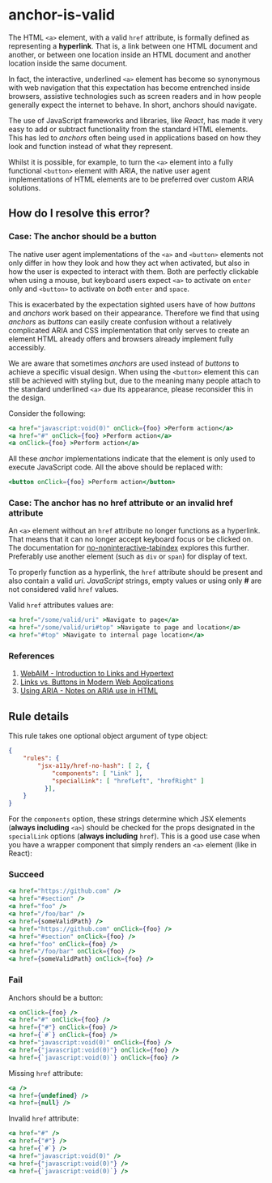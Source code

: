 # anchor-is-valid

The HTML `<a>` element, with a valid `href` attribute, is formally defined as representing a **hyperlink**. That is, a link between one HTML document and another, or between one location inside an HTML document and another location inside the same document.

In fact, the interactive, underlined `<a>` element has become so synonymous with web navigation that this expectation has become entrenched inside browsers, assistive technologies such as screen readers and in how people generally expect the internet to behave. In short, anchors should navigate.

The use of JavaScript frameworks and libraries, like _React_, has made it very easy to add or subtract functionality from the standard HTML elements. This has led to _anchors_ often being used in applications based on how they look and function instead of what they represent.

Whilst it is possible, for example, to turn the `<a>` element into a fully functional `<button>` element with ARIA, the native user agent implementations of HTML elements are to be preferred over custom ARIA solutions.

## How do I resolve this error?

### Case: The anchor should be a button

The native user agent implementations of the `<a>` and `<button>` elements not only differ in how they look and how they act when activated, but also in how the user is expected to interact with them. Both are perfectly clickable when using a mouse, but keyboard users expect `<a>` to activate on `enter` only and `<button>` to activate on _both_ `enter` and `space`.

This is exacerbated by the expectation sighted users have of how _buttons_ and _anchors_ work based on their appearance. Therefore we find that using _anchors_ as _buttons_ can easily create confusion without a relatively complicated ARIA and CSS implementation that only serves to create an element HTML already offers and browsers already implement fully accessibly.

We are aware that sometimes _anchors_ are used instead of _buttons_ to achieve a specific visual design. When using the `<button>` element this can still be achieved with styling but, due to the meaning many people attach to the standard underlined `<a>` due its appearance, please reconsider this in the design.

Consider the following:
```jsx
<a href="javascript:void(0)" onClick={foo} >Perform action</a>
<a href="#" onClick={foo} >Perform action</a>
<a onClick={foo} >Perform action</a>
```

All these _anchor_ implementations indicate that the element is only used to execute JavaScript code. All the above should be replaced with:
```jsx
<button onClick={foo} >Perform action</button>
```



### Case: The anchor has no href attribute or an invalid href attribute

An `<a>` element without an `href` attribute no longer functions as a hyperlink. That means that it can no longer accept keyboard focus or be clicked on. The documentation for [no-noninteractive-tabindex](no-noninteractive-tabindex.md) explores this further. Preferably use another element (such as `div` or `span`) for display of text.

To properly function as a hyperlink, the `href` attribute should be present and also contain a valid _uri_. _JavaScript_ strings, empty values or using only **#** are not considered valid `href` values.

Valid `href` attributes values are:
```jsx
<a href="/some/valid/uri" >Navigate to page</a>
<a href="/some/valid/uri#top" >Navigate to page and location</a>
<a href="#top" >Navigate to internal page location</a>
```


### References
  1. [WebAIM - Introduction to Links and Hypertext](http://webaim.org/techniques/hypertext/)
  1. [Links vs. Buttons in Modern Web Applications](https://marcysutton.com/links-vs-buttons-in-modern-web-applications/)
  1. [Using ARIA - Notes on ARIA use in HTML](https://www.w3.org/TR/using-aria/#NOTES)

## Rule details

This rule takes one optional object argument of type object:

```json
{
    "rules": {
        "jsx-a11y/href-no-hash": [ 2, {
            "components": [ "Link" ],
            "specialLink": [ "hrefLeft", "hrefRight" ]
          }],
    }
}
```

For the `components` option, these strings determine which JSX elements (**always including** `<a>`) should be checked for the props designated in the `specialLink` options (**always including** `href`). This is a good use case when you have a wrapper component that simply renders an `<a>` element (like in React):

### Succeed
```jsx
<a href="https://github.com" />
<a href="#section" />
<a href="foo" />
<a href="/foo/bar" />
<a href={someValidPath} />
<a href="https://github.com" onClick={foo} />
<a href="#section" onClick={foo} />
<a href="foo" onClick={foo} />
<a href="/foo/bar" onClick={foo} />
<a href={someValidPath} onClick={foo} />
```

### Fail

Anchors should be a button:
```jsx
<a onClick={foo} />
<a href="#" onClick={foo} />
<a href={"#"} onClick={foo} />
<a href={`#`} onClick={foo} />
<a href="javascript:void(0)" onClick={foo} />
<a href={"javascript:void(0)"} onClick={foo} />
<a href={`javascript:void(0)`} onClick={foo} />
```

Missing `href` attribute:
```jsx
<a />
<a href={undefined} />
<a href={null} />
```

Invalid `href` attribute:
```jsx
<a href="#" />
<a href={"#"} />
<a href={`#`} />
<a href="javascript:void(0)" />
<a href={"javascript:void(0)"} />
<a href={`javascript:void(0)`} />
```
